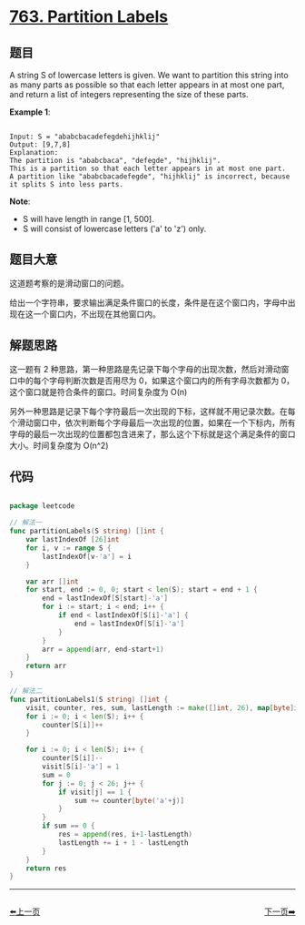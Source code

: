 # [763. Partition Labels](https://leetcode.com/problems/partition-labels/)

## 题目

A string S of lowercase letters is given. We want to partition this string into as many parts as possible so that each letter appears in at most one part, and return a list of integers representing the size of these parts.



**Example 1**:


```

Input: S = "ababcbacadefegdehijhklij"
Output: [9,7,8]
Explanation:
The partition is "ababcbaca", "defegde", "hijhklij".
This is a partition so that each letter appears in at most one part.
A partition like "ababcbacadefegde", "hijhklij" is incorrect, because it splits S into less parts.

```

**Note**:

- S will have length in range [1, 500].
- S will consist of lowercase letters ('a' to 'z') only.


## 题目大意

这道题考察的是滑动窗口的问题。

给出一个字符串，要求输出满足条件窗口的长度，条件是在这个窗口内，字母中出现在这一个窗口内，不出现在其他窗口内。

## 解题思路

这一题有 2 种思路，第一种思路是先记录下每个字母的出现次数，然后对滑动窗口中的每个字母判断次数是否用尽为 0，如果这个窗口内的所有字母次数都为 0，这个窗口就是符合条件的窗口。时间复杂度为 O(n)

另外一种思路是记录下每个字符最后一次出现的下标，这样就不用记录次数。在每个滑动窗口中，依次判断每个字母最后一次出现的位置，如果在一个下标内，所有字母的最后一次出现的位置都包含进来了，那么这个下标就是这个满足条件的窗口大小。时间复杂度为 O(n^2)


## 代码

```go

package leetcode

// 解法一
func partitionLabels(S string) []int {
	var lastIndexOf [26]int
	for i, v := range S {
		lastIndexOf[v-'a'] = i
	}

	var arr []int
	for start, end := 0, 0; start < len(S); start = end + 1 {
		end = lastIndexOf[S[start]-'a']
		for i := start; i < end; i++ {
			if end < lastIndexOf[S[i]-'a'] {
				end = lastIndexOf[S[i]-'a']
			}
		}
		arr = append(arr, end-start+1)
	}
	return arr
}

// 解法二
func partitionLabels1(S string) []int {
	visit, counter, res, sum, lastLength := make([]int, 26), map[byte]int{}, []int{}, 0, 0
	for i := 0; i < len(S); i++ {
		counter[S[i]]++
	}

	for i := 0; i < len(S); i++ {
		counter[S[i]]--
		visit[S[i]-'a'] = 1
		sum = 0
		for j := 0; j < 26; j++ {
			if visit[j] == 1 {
				sum += counter[byte('a'+j)]
			}
		}
		if sum == 0 {
			res = append(res, i+1-lastLength)
			lastLength += i + 1 - lastLength
		}
	}
	return res
}

```


----------------------------------------------
<div style="display: flex;justify-content: space-between;align-items: center;">
<p><a href="https://books.halfrost.com/leetcode/ChapterFour/0700~0799/0762.Prime-Number-of-Set-Bits-in-Binary-Representation/">⬅️上一页</a></p>
<p><a href="https://books.halfrost.com/leetcode/ChapterFour/0700~0799/0765.Couples-Holding-Hands/">下一页➡️</a></p>
</div>
